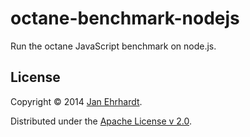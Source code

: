 octane-benchmark-nodejs
=======================

Run the octane JavaScript benchmark on node.js.

License
-------

Copyright © 2014 [Jan Ehrhardt](http://derjan.io).

Distributed under the [Apache License v 2.0](http://www.apache.org/licenses/LICENSE-2.0).
